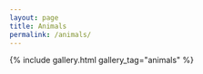 ```yaml
---
layout: page
title: Animals
permalink: /animals/
---
```



{% include gallery.html gallery_tag="animals" %}



